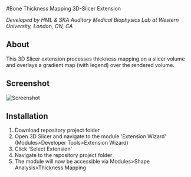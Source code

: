 #Bone Thickness Mapping 3D-Slicer Extension

*Developed by HML & SKA Auditory Medical Biophysics Lab at Western University, London, ON, CA*

## About
This 3D Slicer extension processes thickness mapping on a slicer volume and overlays a gradient map (with legend) over the rendered volume.

## Screenshot
![Screenshot](https://github.com/Auditory-Biophysics-Lab/SlicerBoneThicknessMappingExtension/blob/master/Screenshot.PNG?raw=true)

## Installation
1. Download repository project folder
2. Open 3D Slicer and navigate to the module 'Extension Wizard' (Modules>Developer Tools>Extension Wizard)
3. Click 'Select Extension'
4. Navigate to the repository project folder
5. The module will now be accessible via Modules>Shape Analysis>Thickness Mapping
